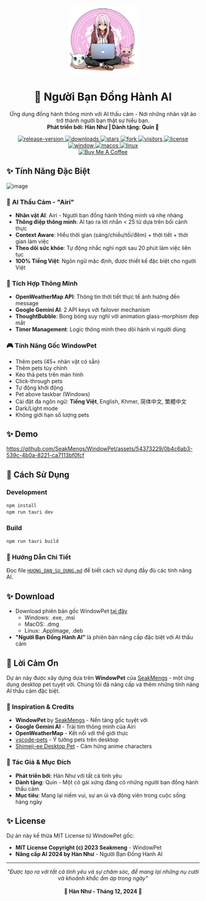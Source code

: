 <div align="center">
    <img width="180" src="./public/media/icon.png" alt="Người Bạn Đồng Hành AI">
    <h1 align="center">🌸 Người Bạn Đồng Hành AI</h1>
    <p align="center">Ứng dụng đồng hành thông minh với AI thấu cảm - Nơi những nhân vật ảo trở thành người bạn thật sự hiểu bạn.
        <br><strong>Phát triển bởi: Hàn Như | Dành tặng: Quin 💝</strong>
    </p>
    <!-- <img src="https://github.com/SeakMengs/WindowPet/actions/workflows/release.yml/badge.svg?event=push" alt="release"> -->
    <!-- release version -->
    <a href="https://github.com/SeakMengs/Windowpet/releases/latest" target="_blank">
        <img src="https://img.shields.io/github/v/release/seakmengs/windowpet" alt="release-version">
    </a>
    <!-- total download -->
    <a href="https://github.com/SeakMengs/Windowpet/releases/latest" target="_blank">
        <img src="https://img.shields.io/github/downloads/seakmengs/windowpet/total" alt="downloads">
    </a>
    <!-- stars -->
    <a href="https://github.com/SeakMengs/WindowPet/stargazers" target="_blank">
        <img src="https://img.shields.io/github/stars/SeakMengs/WindowPet?" alt="stars">
    </a>
    <!-- forks -->
    <a href="https://github.com/SeakMengs/WindowPet/network/members" target="_blank">
        <img src="https://img.shields.io/github/forks/SeakMengs/WindowPet.svg?" alt="fork">
    </a>
    <!-- visitors -->
    <a href="https://github.com/SeakMengs/WindowPet" target="_blank">
        <img src="https://api.visitorbadge.io/api/visitors?path=https%3A%2F%2Fgithub.com%2FSeakMengs%2FWindowPet&countColor=%23263759&style=flat"
            alt="visitors">
    </a>
    <!-- license -->
    <a href="https://github.com/SeakMengs/WindowPet/blob/main/LICENSE.md" target="_blank">
        <img src="https://img.shields.io/github/license/seakmengs/windowpet" alt="license">
    </a>
    <br>
    <!-- window -->
    <a href="https://github.com/SeakMengs/Windowpet/releases/latest" target="_blank">
        <img src="https://img.shields.io/badge/Windows-0078D6?style=flat&logo=windows&logoColor=white" alt="window">
    </a>
    <!-- macos -->
    <a href="https://github.com/SeakMengs/Windowpet/releases/latest" target="_blank">
        <img src="https://img.shields.io/badge/MACOS-adb8c5?style=flat&logo=macos&logoColor=white" alt="macos">
    </a>
    <!-- linux -->
    <a href="https://github.com/SeakMengs/Windowpet/releases/latest" target="_blank">
        <img src="https://img.shields.io/badge/linux-1793D1?style=flat&logo=linux&logoColor=white" alt="linux">
    </a>
    <br>
    <a href="https://www.buymeacoffee.com/seakmeng" target="_blank"><img
            src="https://cdn.buymeacoffee.com/buttons/v2/default-blue.png" alt="Buy Me A Coffee"
            style="height: 40px !important;width: 145px !important;">
    </a>
</div>

## ✨ Tính Năng Đặc Biệt

![image](https://github.com/SeakMengs/WindowPet/assets/54373229/42ecd3ea-5999-462e-8630-7904a1a3075f)

### 🧠 **AI Thấu Cảm - "Airi"**
- **Nhân vật AI**: Airi - Người bạn đồng hành thông minh và nhẹ nhàng
- **Thông điệp thông minh**: AI tạo ra lời nhắn < 25 từ dựa trên bối cảnh thực
- **Context Aware**: Hiểu thời gian (sáng/chiều/tối/đêm) + thời tiết + thời gian làm việc
- **Theo dõi sức khỏe**: Tự động nhắc nghỉ ngơi sau 20 phút làm việc liên tục
- **100% Tiếng Việt**: Ngôn ngữ mặc định, được thiết kế đặc biệt cho người Việt

### 🌟 **Tích Hợp Thông Minh**
- **OpenWeatherMap API**: Thông tin thời tiết thực tế ảnh hưởng đến message
- **Google Gemini AI**: 2 API keys với failover mechanism
- **ThoughtBubble**: Bong bóng suy nghĩ với animation glass-morphism đẹp mắt
- **Timer Management**: Logic thông minh theo dõi hành vi người dùng

### 🎮 **Tính Năng Gốc WindowPet**
- Thêm pets (45+ nhân vật có sẵn)
- Thêm pets tùy chỉnh
- Kéo thả pets trên màn hình
- Click-through pets
- Tự động khởi động
- Pet above taskbar (Windows)
- Cài đặt đa ngôn ngữ: **Tiếng Việt**, English, Khmer, 简体中文, 繁體中文
- Dark/Light mode
- Không giới hạn số lượng pets

## ✨ Demo

https://github.com/SeakMengs/WindowPet/assets/54373229/0b4c6ab3-539c-4b0a-8221-ca7113bf0fcf

## 🚀 Cách Sử Dụng

### Development
```bash
npm install
npm run tauri dev
```

### Build
```bash
npm run tauri build
```

### 📖 Hướng Dẫn Chi Tiết
Đọc file [`HUONG_DAN_SU_DUNG.md`](./HUONG_DAN_SU_DUNG.md) để biết cách sử dụng đầy đủ các tính năng AI.

## ✨ Download

-   Download phiên bản gốc WindowPet [tại đây](https://github.com/SeakMengs/WindowPet/releases/latest)
    -   Windows: .exe, .msi
    -   MacOS: .dmg
    -   Linux: .AppImage, .deb
-   **"Người Bạn Đồng Hành AI"** là phiên bản nâng cấp đặc biệt với AI thấu cảm

## 💝 Lời Cảm Ơn

Dự án này được xây dựng dựa trên **WindowPet** của [SeakMengs](https://github.com/SeakMengs/WindowPet) - một ứng dụng desktop pet tuyệt vời. Chúng tôi đã nâng cấp và thêm những tính năng AI thấu cảm đặc biệt.

### 🌟 Inspiration & Credits
- **WindowPet** by [SeakMengs](https://github.com/SeakMengs) - Nền tảng gốc tuyệt vời
- **Google Gemini AI** - Trái tim thông minh của Airi  
- **OpenWeatherMap** - Kết nối với thế giới thực
- [vscode-pets](https://marketplace.visualstudio.com/items?itemName=tonybaloney.vscode-pets) - Ý tưởng pets trên desktop
- [Shimeji-ee Desktop Pet](https://kilkakon.com/shimeji/) - Cảm hứng anime characters

### 💖 Tác Giả & Mục Đích
- **Phát triển bởi**: Hàn Như với tất cả tình yêu
- **Dành tặng**: Quin - Một cô gái xứng đáng có những người bạn đồng hành thấu cảm
- **Mục tiêu**: Mang lại niềm vui, sự an ủi và động viên trong cuộc sống hàng ngày

## ✨ License

Dự án này kế thừa MIT License từ WindowPet gốc:
- **MIT License Copyright (c) 2023 Seakmeng** - WindowPet
- **Nâng cấp AI 2024 by Hàn Như** - Người Bạn Đồng Hành AI

---

<div align="center">
<em>"Được tạo ra với tất cả tình yêu và sự chăm sóc, để mang lại những nụ cười và khoảnh khắc ấm áp trong ngày"</em>
<br><br>
<strong>🌸 Hàn Như - Tháng 12, 2024 🌸</strong>
</div>
